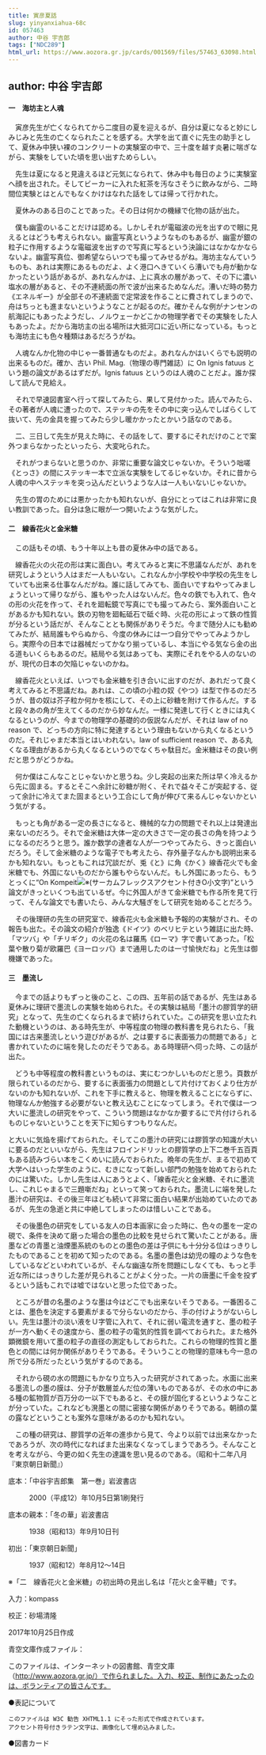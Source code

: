 ```yaml
---
title: 寅彦夏話
slug: yinyanxiahua-68c
id: 057463
author: 中谷 宇吉郎
tags: ["NDC289"]
html_url: https://www.aozora.gr.jp/cards/001569/files/57463_63098.html
---
```


## author: 中谷 宇吉郎

#### 一　海坊主と人魂




　寅彦先生が亡くなられてから二度目の夏を迎えるが、自分は夏になると妙にしみじみと先生の亡くなられたことを感ずる。大学を出て直ぐに先生の助手として、夏休み中狭い裸のコンクリートの実験室の中で、三十度を越す炎暑に喘ぎながら、実験をしていた頃を思い出すためらしい。

　先生は夏になると見違えるほど元気になられて、休み中も毎日のように実験室へ顔を出された。そしてビーカーに入れた紅茶を汚なさそうに飲みながら、二時間位実験とはとんでもなくかけはなれた話をしては帰って行かれた。

　夏休みのある日のことであった。その日は何かの機縁で化物の話が出た。


　僕も幽霊のいることだけは認める。しかしそれが電磁波の光を出すので眼に見えるとはどうも考えられない。幽霊写真というようなものもあるが、幽霊が銀の粒子に作用するような電磁波を出すので写真に写るという決論にはなかなかならないよ。幽霊写真位、御希望ならいつでも撮ってみせるがね。海坊主なんていうものも、あれは実際にあるものだよ、よく港口へきていくら漕いでも舟が動かなかったという話があるが、あれなんかは、上に真水の層があって、その下に濃い塩水の層があると、その不連続面の所で波が出来るためなんだ。漕いだ時の勢力《エネルギー》が全部その不連続面で定常波を作ることに費されてしまうので、舟はちっとも進まないというようなことが起るのだ。確かそんな例がナンセンの航海記にもあったようだし、ノルウェーかどこかの物理学者でその実験をした人もあったよ。だから海坊主の出る場所は大抵河口に近い所になっている。もっとも海坊主にも色々種類はあるだろうがね。

　人魂なんか化物の中じゃ一番普通なものだよ。あれなんかはいくらでも説明の出来るものだ。確か、古い Phil. Mag.（物理の専門雑誌）に On Ignis fatuus という題の論文があるはずだが。Ignis fatuus というのは人魂のことだよ。誰か探して読んで見給え。



　それで早速図書室へ行って探してみたら、果して見付かった。読んでみたら、その著者が人魂に遭ったので、ステッキの先をその中に突っ込んでしばらくして抜いて、先の金具を握ってみたら少し暖かかったとかいう話なのである。

　二、三日して先生が見えた時に、その話をして、要するにそれだけのことで案外つまらなかったといったら、大変叱られた。


　それがつまらないと思うのか、非常に重要な論文じゃないか。そういう咄嗟《とっさ》の間にステッキ一本で立派な実験をしてるじゃないか。それに昔から人魂の中へステッキを突っ込んだというような人は一人もいないじゃないか。



　先生の胃のためには悪かったかも知れないが、自分にとってはこれは非常に良い教訓であった。自分は急に眼が一つ開いたような気がした。



#### 二　線香花火と金米糖




　この話もその頃、もう十年以上も昔の夏休み中の話である。


　線香花火の火花の形は実に面白い。考えてみると実に不思議なんだが、あれを研究しようという人はまだ一人もいない。これなんか小学校や中学校の先生をしていても出来る仕事なんだがね。誰に話してみても、面白いですねやってみましょうといって帰りながら、誰もやった人はないんだ。色々の鉄でも入れて、色々の形の火花を作って、それを廻転鏡で写真にでも撮ってみたら、案外面白いことがあるかも知れない。鉄の刃物を廻転砥石で砥ぐ時、火花の形によって鉄の性質が分るという話だが、そんなこととも関係がありそうだ。今まで随分人にも勧めてみたが、結局誰もやらぬから、今度の休みには一つ自分でやってみようかしら。実際今の日本では器械だってかなり揃っているし、本当にやる気なら金の出る道もいくらもあるのだ。結局やる気はあっても、実際にそれをやる人のないのが、現代の日本の欠陥じゃないのかね。

　線香花火といえば、いつでも金米糖を引き合いに出すのだが、あれだって良く考えてみると不思議だね。あれは、この頃の小粒の奴《やつ》は型で作るのだろうが、昔の奴は芥子粒か何かを核にして、その上に砂糖を附けて作るんだ。すると段々あの角が生えてくるのだから妙なんだ。一様に発達して行くときには丸くなるというのが、今までの物理学の基礎的の仮説なんだが、それは law of no reason で、どっちの方向に特に発達するという理由もないから丸くなるというのだ。それじゃまだ本当とはいわれない。law of sufficient reason で、ある丸くなる理由があるから丸くなるというのでなくちゃ駄目だ。金米糖はその良い例だと思うがどうかね。

　何か僕はこんなことじゃないかと思うね。少し突起の出来た所は早く冷えるから先に固まる。するとそこへ余計に砂糖が附く、それで益々そこが突起する、従って余計に冷えてまた固まるという工合にして角が伸びて来るんじゃないかという気がする。

　もっとも角がある一定の長さになると、機械的な力の問題でそれ以上は発達出来ないのだろう。それで金米糖は大体一定の大きさで一定の長さの角を持つようになるのだろうと思う。誰か数学の達者な人が一つやってみたら、きっと面白いだろう。そして金米糖のような電子でも考えたら、存外量子なんかも説明出来るかも知れない。もっともこれは冗談だが、兎《と》に角《かく》線香花火でも金米糖でも、外国にないものだから誰もやらないんだ。もし外国にあったら、もうとっくに“On Kompeit![※(サーカムフレックスアクセント付きO小文字)](https://www.aozora.gr.jp/cards/001569/files/../../../gaiji/1-09/1-09-74.png)”という論文がきっといくつも出ているぜ。今に外国人がきて金米糖でも作る所を見て行って、そんな論文でも書いたら、みんな大騒ぎをして研究を始めることだろう。



　その後理研の先生の研究室で、線香花火も金米糖も予報的の実験がされ、その報告も出た。その論文の紹介が独逸《ドイツ》のベリヒテという雑誌に出た時、「マツバ」や「チリギク」の火花の名は羅馬《ローマ》字で書いてあった。「松葉や散り菊が欧羅巴《ヨーロッパ》まで通用したのは一寸愉快だね」と先生は御機嫌であった。



#### 三　墨流し




　今までの話よりもずっと後のこと、この四、五年前の話であるが、先生はある夏休みに理研で墨流しの実験を始められた。その実験は結局「墨汁の膠質学的研究」となって、先生の亡くなられるまで続けられていた。この研究を思い立たれた動機というのは、ある時先生が、中等程度の物理の教科書を見られたら、「我国には古来墨流しという遊びがあるが、之は要するに表面張力の問題である」と書かれていたのに端を発したのだそうである。ある時理研へ伺った時、この話が出た。


　どうも中等程度の教科書というものは、実にむつかしいものだと思う。頁数が限られているのだから、要するに表面張力の問題として片付けておくより仕方がないのかも知れないが、これを下手に教えると、物理を教えることにならずに、物理なんか勉強する必要がないと教え込むことになってしまう。それで僕は一つ大いに墨流しの研究をやって、こういう問題はなかなか要するにで片付けられるものじゃないということを天下に知らすつもりなんだ。



と大いに気焔を揚げておられた。そしてこの墨汁の研究には膠質学の知識が大いに要るのだといいながら、先生はフロインドリッヒの膠質学の上下二巻千五百頁もある読みづらい本をこくめいに読んでおられた。晩年の先生が、まるで初めて大学へはいった学生のように、むきになって新しい部門の勉強を始めておられたのには驚いた。しかし先生は人にあうとよく、「線香花火と金米糖、それに墨流し、これじゃまるで三題噺だね」といって笑っておられた。墨流しに端を発した墨汁の研究は、その後三年ほども続いて非常に面白い結果が出始めていたのであるが、先生の急逝と共に中絶してしまったのは惜しいことである。

　その後墨色の研究をしている友人の日本画家に会った時に、色々の墨を一定の硯で、条件を決めて磨った場合の墨色の比較を見せられて驚いたことがある。唐墨などの青墨と油煙墨系統のものとの墨色の差は子供にも十分分る位はっきりしたものであることを初めて知ったのである。名墨の墨色は幼児の瞳のような色をしているなどといわれているが、そんな幽遠な所を問題にしなくても、もっと手近な所にはっきりした差が見られることがよく分った。一片の唐墨に千金を投ずるという話もこれでは嘘ではないと思った位であった。

　ところが昔の名墨のような墨は今はどこでも出来ないそうである。一番困ることは、墨色を決定する要素がまるで分らないのだから、手の付けようがないらしい。先生は墨汁の淡い液をＵ字管に入れて、それに弱い電流を通すと、墨の粒子が一方へ動くその速度から、墨の粒子の電気的性質を調べておられた。また格外顕微鏡を用いて墨の粒子の直径の測定もしておられた。これらの物理的性質と墨色との間には何か関係がありそうである。そういうことの物理的意味も今一息の所で分る所だったという気がするのである。

　それから硯の水の問題にもかなり立ち入った研究がされてあった。水面に出来る墨流しの墨の膜は、分子が数層並んだ位の薄いものであるが、その水の中にある種の鉱物質が百万分の一以下でもあると、その膜が固化するというようなことが分っていた。これなども溌墨との間に密接な関係がありそうである。朝顔の葉の露などということも案外な意味があるのかも知れない。

　この種の研究は、膠質学の近年の進歩から見て、今より以前では出来なかったであろうが、次の時代になればまた出来なくなってしまうであろう。そんなことを考えながら、今更の如く先生の達識を思い見るのである。（昭和十二年八月『東京朝日新聞』）













底本：「中谷宇吉郎集　第一巻」岩波書店

　　　2000（平成12）年10月5日第1刷発行

底本の親本：「冬の華」岩波書店

　　　1938（昭和13）年9月10日刊

初出：「東京朝日新聞」

　　　1937（昭和12）年8月12～14日

※「二　線香花火と金米糖」の初出時の見出し名は「花火と金平糖」です。

入力：kompass

校正：砂場清隆

2017年10月25日作成

青空文庫作成ファイル：

このファイルは、インターネットの図書館、青空文庫（http://www.aozora.gr.jp/）で作られました。入力、校正、制作にあたったのは、ボランティアの皆さんです。











●表記について


	このファイルは W3C 勧告 XHTML1.1 にそった形式で作成されています。
	アクセント符号付きラテン文字は、画像化して埋め込みました。







●図書カード